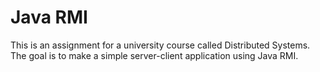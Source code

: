# Java RMI

This is an assignment for a university course called Distributed Systems. The 
goal is to make a simple server-client application using Java RMI.
